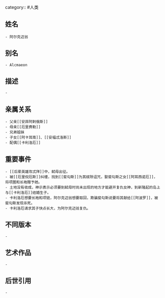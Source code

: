 category:: #人类
## 姓名
	- 阿尔克迈翁
## 别名
	- Alcmaeon
## 描述
	-
## 亲属关系
	- 父亲[[安菲阿剌俄斯]]
	- 母亲[[厄里费勒]]
	- 兄弟姐妹
	- 子女[[阿卡耳南]]、[[安福忒洛斯]]
	- 配偶[[卡利洛厄]]
## 重要事件
	- [[后辈英雄攻忒拜]]中，弑母出征。
	- 被[[厄里倪厄斯]]纠缠，找到[[斐勾斯]]为其祓除诅咒，娶斐勾斯之女[[阿耳西诺厄]]，将项圈和长袍赠予她。
	- 土地没有收成，神示表示必须要到弑母时尚未出现的地方才能避开复仇女神，到新隆起的岛上与[[卡利洛厄]]结婚生子。
	- 卡利洛厄想要长袍和项链，阿尔克迈翁想要取回，欺骗斐勾斯说要将其献给[[阿波罗]]，被斐勾斯发现杀死。
	- 卡利洛厄请求其子快点长大，为阿尔克迈翁复仇。
## 不同版本
	-
## 艺术作品
	-
## 后世引用
	-
